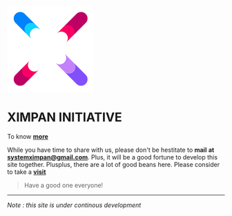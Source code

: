![alt text](https://github.com/XimpanOfficial/ximpan/blob/master/u.png)

# XIMPAN INITIATIVE
To know **[more](https://ximpanofficial.github.io/ximpan/)** 

While you have time to share with us, please don't be hestitate to **mail** **at** **systemximpan@gmail.com**. 
Plus, it will be a good fortune to develop this site together.
Plusplus, there are a lot of good beans here. Please consider to take a **[visit](https://en.wikipedia.org/wiki/Indonesia)**

> Have a good one everyone!
***
_Note : this site is under continous development_
